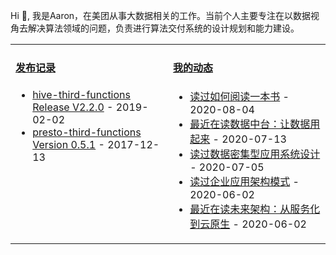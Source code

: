 Hi 👋, 我是Aaron，在美团从事大数据相关的工作。当前个人主要专注在以数据视角去解决算法领域的问题，负责进行算法交付系统的设计规划和能力建设。

<!--
**aaronshan/aaronshan** is a ✨ _special_ ✨ repository because its `README.md` (this file) appears on your GitHub profile.

Here are some ideas to get you started:

- 🔭 I’m currently working on ...
- 🌱 I’m currently learning ...
- 👯 I’m looking to collaborate on ...
- 🤔 I’m looking for help with ...
- 💬 Ask me about ...
- 📫 How to reach me: ...
- 😄 Pronouns: ...
- ⚡ Fun fact: ...
-->

<table>
<tr>
<td valign="top" width="50%">

#### <a href="https://github.com/aaronshan/aaronshan/blob/main/releases.md" target="_blank">发布记录</a>

<!-- recent_releases starts -->
* <a href='https://github.com/aaronshan/hive-third-functions/releases/tag/2.2.0' target='_blank'>hive-third-functions Release V2.2.0</a> - 2019-02-02
* <a href='https://github.com/aaronshan/presto-third-functions/releases/tag/0.5.1' target='_blank'>presto-third-functions Version 0.5.1</a> - 2017-12-13
<!-- recent_releases ends -->

</td>

<td valign="top" width="50%">

#### <a href="https://www.douban.com/people/three_333/" target="_blank">我的动态</a>

<!-- douban starts -->
* <a href='https://book.douban.com/subject/1013208/' target='_blank'>读过如何阅读一本书</a> - 2020-08-04
* <a href='https://book.douban.com/subject/34907496/' target='_blank'>最近在读数据中台：让数据用起来</a> - 2020-07-13
* <a href='https://book.douban.com/subject/30329536/' target='_blank'>读过数据密集型应用系统设计</a> - 2020-07-05
* <a href='https://book.douban.com/subject/4826290/' target='_blank'>读过企业应用架构模式</a> - 2020-06-02
* <a href='https://book.douban.com/subject/30477839/' target='_blank'>最近在读未来架构：从服务化到云原生</a> - 2020-06-02
<!-- douban ends -->

</td>
  </tr>
  </table>


